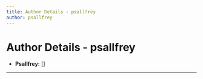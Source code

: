 ```yaml
---
title: Author Details - psallfrey
author: psallfrey
---
```


# Author Details - psallfrey

<ul>
    <li><strong>Psallfrey:</strong> []</li>
</ul>
<hr>